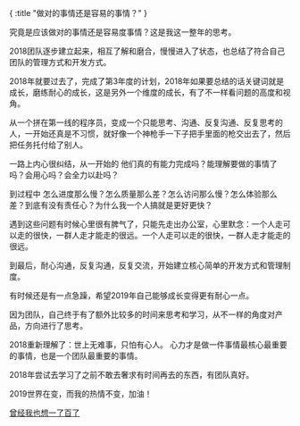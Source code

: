 {
    :title "做对的事情还是容易的事情？"
}

究竟是应该做对的事情还是容易度事情？这是我这一整年的思考。

2018团队逐步建立起来，相互了解和磨合，慢慢进入了状态，也总结了符合自己团队的管理方式和开发方式。

2018年就要过去了，完成了第3年度的计划，2018年如果要总结的话关键词就是成长，磨练耐心的成长，这是另外一个维度的成长，有了不一样看问题的高度和视角。

从一个拼在第一线的程序员，变成一个只能思考、沟通、反复沟通、反复思考的人，一开始还真是不习惯，就好像一个神枪手一下子把手里面的枪交出去了，然后把任务托付给了别人。

一路上内心很纠结，从一开始的
他们真的有能力完成吗？能理解要做的事情了吗？会用心吗？会全力以赴吗？

到过程中 怎么进度那么慢？怎么质量那么差？怎么访问那么慢？怎么体验那么差？到底有没有责任心？为什么我一个人搞就是更好更快？ 

遇到这些问题有时候心里很有脾气了，只能先走出办公室，心里默念：一个人走可以走的很快，一群人走才能走的很远。一个人走可以走的很快，一群人走才能走的很远。

到最后，耐心沟通，反复沟通，反复交流，开始建立核心简单的开发方式和管理制度。

有时候还是有一点急躁，希望2019年自己能够成长变得更有耐心一点。

因为团队，自己终于有了额外比较多的时间来思考和学习，从不一样的角度对产品，方向进行了思考。

2018重新理解了：世上无难事，只怕有心人。 心力才是做一件事情最核心最重要的事情，也是一个团队最重要的事情。

2018年尝试去学习了之前不敢去奢求有时间再去的东西，有团队真好。

2019世界在变，而我的热情不变，加油！

[曾经我也想一了百了](https://y.qq.com/n/m/detail/mv/index.html?vid=x0026o4fpc3)